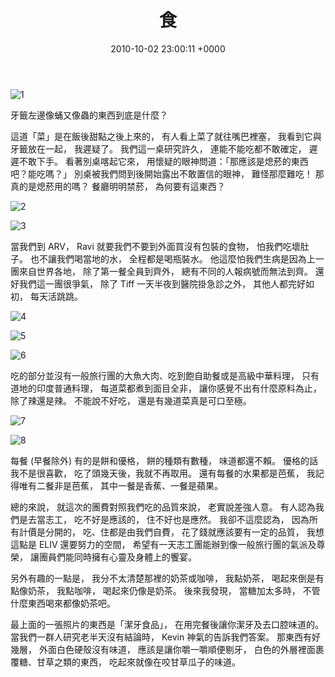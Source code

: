 ﻿---
layout: post
title: 食
date: 2010-10-02 23:00:11 +0000
category: 誌
tags: [印度行]
---


![1](/blog/assets/images/2010/food1.jpg)

牙籤左邊像蛹又像蟲的東西到底是什麼？

這道「菜」是在飯後甜點之後上來的，
有人看上菜了就往嘴巴裡塞，
我看到它與牙籤放在一起，
我遲疑了。
我們這一桌研究許久，
連能不能吃都不敢確定，
遲遲不敢下手。
看著別桌喀起它來，
用懷疑的眼神問道：「那應該是熄菸的東西吧？能吃嗎？」
別桌被我們問到後開始露出不敢置信的眼神，
難怪那麼難吃！
那真的是熄菸用的嗎？
餐廳明明禁菸，
為何要有這東西？
 
<!--more-->

![2](/blog/assets/images/2010/food2.jpg)

![3](/blog/assets/images/2010/food3.jpg)
    
當我們到 ARV，
Ravi 就要我們不要到外面買沒有包裝的食物，
怕我們吃壞肚子。
也不讓我們喝當地的水，
全程都是喝瓶裝水。
他這麼怕我們生病是因為上一團來自世界各地，
除了第一餐全員到齊外，
總有不同的人報病號而無法到齊。
還好我們這一團很爭氣，
除了 Tiff 一天半夜到醫院掛急診之外，
其他人都完好如初，
每天活跳跳。

![4](/blog/assets/images/2010/food4.jpg)

![5](/blog/assets/images/2010/food5.jpg)

![6](/blog/assets/images/2010/food6.jpg)

吃的部分並沒有一般旅行團的大魚大肉、吃到飽自助餐或是高級中華料理，
只有道地的印度普通料理，
每道菜都煮到面目全非，
讓你感覺不出有什麼原料為止，
除了辣還是辣。
不能說不好吃，
還是有幾道菜真是可口至極。

![7](/blog/assets/images/2010/food7.jpg)

![8](/blog/assets/images/2010/food8.jpg)

每餐 (早餐除外) 有的是餅和優格，
餅的種類有數種，
味道都還不賴。
優格的話我不是很喜歡，
吃了頭幾天後，我就不再取用。
還有每餐的水果都是芭蕉，
我記得唯有二餐非是芭蕉，
其中一餐是香蕉、一餐是蘋果。

總的來說，
就這次的團費對照我們吃的品質來說，
老實說差強人意。
有人認為我們是去當志工，
吃不好是應該的，
住不好也是應然。
我卻不這麼認為，
因為所有計價是分開的，
吃、住都是由我們自費，
花了錢就應該要有一定的品質，
我想這點是 ELIV 還要努力的空間，
希望有一天志工團能辦到像一般旅行團的氣派及尊榮，
讓團員們能同時擁有心靈及身體上的饗宴。

另外有趣的一點是，
我分不太清楚那裡的奶茶或咖啡，
我點奶茶，
喝起來倒是有點像奶茶，
我點咖啡，
喝起來仍像是奶茶。
後來我發現，
當糖加太多時，
不管什麼東西喝來都像奶茶吧。

最上面的一張照片的東西是「潔牙食品」，
在用完餐後讓你潔牙及去口腔味道的。
當我們一群人研究老半天沒有結論時，
Kevin 神氣的告訴我們答案。
那東西有好幾層，
外面白色硬殼沒有味道，
應該是讓你嚼一嚼順便剔牙，
白色的外層裡面裹覆糖、甘草之類的東西，
吃起來就像在咬甘草瓜子的味道。









